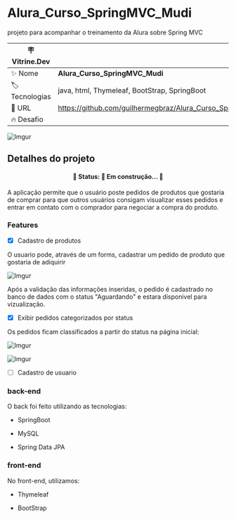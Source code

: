 # Alura_Curso_SpringMVC_Mudi 

projeto para acompanhar o treinamento da Alura sobre Spring MVC


| :placard: Vitrine.Dev |     |
| -------------  | --- |
| :sparkles: Nome        | **Alura_Curso_SpringMVC_Mudi**
| :label: Tecnologias | java, html, Thymeleaf, BootStrap, SpringBoot
| :rocket: URL         | https://github.com/guilhermegbraz/Alura_Curso_SpringMVC_Mudi
| :fire: Desafio     | 

<!-- Inserir imagem com a #vitrinedev ao final do link -->
![Imgur](https://i.imgur.com/hD8EfXR.png#vitrinedev)

## Detalhes do projeto

<h4 align="center"> 
	🚧  Status: 🚧 Em construção...  🚧
</h4>

A aplicação permite que o usuário poste pedidos de produtos que gostaria de comprar para que outros usuários consigam 
visualizar esses pedidos e entrar em contato com o comprador para negociar a compra do produto.

### Features
- [x] Cadastro de produtos

O usuario pode, através de um forms, cadastrar um pedido de produto que gostaria de adiquirir

![Imgur](https://i.imgur.com/pZcuoMtl.png)

Após a validação das informações inseridas, o pedido é cadastrado no banco de dados com o status "Aguardando" e estara disponivel para vizualização.

- [x] Exibir pedidos categorizados por status

Os pedidos ficam classificados a partir do status na página inicial:

![Imgur](https://i.imgur.com/hD8EfXR.png)

![Imgur](https://i.imgur.com/RBfZ3bc.png)

- [ ] Cadastro de usuario

### back-end
O back foi feito utilizando as tecnologias:

  - SpringBoot

  - MySQL

  - Spring Data JPA


### front-end

No front-end, utilizamos:

- Thymeleaf

- BootStrap
